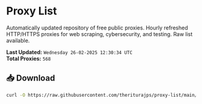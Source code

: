 # Proxy List

Automatically updated repository of free public proxies. Hourly refreshed HTTP/HTTPS proxies for web scraping, cybersecurity, and testing. Raw list available.

**Last Updated:** `Wednesday 26-02-2025 12:30:34 UTC`  
**Total Proxies:** `568`

## 📥 Download
```bash
curl -O https://raw.githubusercontent.com/theriturajps/proxy-list/main/proxies.txt

